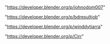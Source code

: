 "https://developer.blender.org/p/johnodom007"

"https://developer.blender.org/p/bdresultjob"

"https://developer.blender.org/p/winddytiarra"

"https://developer.blender.org/p/Cirr"

 
 
